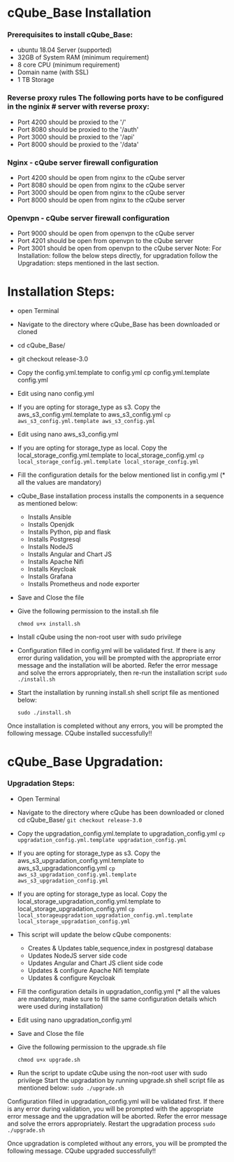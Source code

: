 # cQube_Base Installation
###  Prerequisites to install cQube_Base:
- ubuntu 18.04 Server (supported)
- 32GB of System RAM (minimum requirement)
- 8 core CPU (minimum requirement)
- Domain name (with SSL)
- 1 TB Storage
### Reverse proxy rules The following ports have to be configured in the nginix # server with reverse proxy:

- Port 4200 should be proxied to the '/'
- Port 8080 should be proxied to the '/auth'
- Port 3000 should be proxied to the '/api'
- Port 8000 should be proxied to the '/data'
### Nginx - cQube server firewall configuration

- Port 4200 should be open from nginx to the cQube server
- Port 8080 should be open from nginx to the cQube server
- Port 3000 should be open from nginx to the cQube server
- Port 8000 should be open from nginx to the cQube server
### Openvpn - cQube server firewall configuration

- Port 9000 should be open from openvpn to the cQube server
- Port 4201 should be open from openvpn to the cQube server
- Port 3001 should be open from openvpn to the cQube server
Note: For Installation: follow the below steps directly, for upgradation follow the Upgradation: steps mentioned in the last section.


# Installation Steps:
- open Terminal
- Navigate to the directory where cQube_Base has been downloaded or cloned 
- cd cQube_Base/
- git checkout release-3.0
- Copy the config.yml.template to config.yml cp config.yml.template config.yml
- Edit using nano config.yml
- If you are opting for storage_type as s3. Copy the aws_s3_config.yml.template to aws_s3_config.yml `cp aws_s3_config.yml.template aws_s3_config.yml`
- Edit using nano aws_s3_config.yml
- If you are opting for storage_type as local. Copy the local_storage_config.yml.template to local_storage_config.yml `cp local_storage_config.yml.template local_storage_config.yml`
- Fill the configuration details for the below mentioned list in config.yml (* all the values are mandatory)
- cQube_Base installation process installs the components in a sequence as mentioned below:
  - Installs Ansible
  - Installs Openjdk
  - Installs Python, pip and flask
  - Installs Postgresql
  - Installs NodeJS
  - Installs Angular and Chart JS
  - Installs Apache Nifi
  - Installs Keycloak
  - Installs Grafana
  - Installs Prometheus and node exporter
- Save and Close the file

- Give the following permission to the install.sh file

  `chmod u+x install.sh`

- Install cQube using the non-root user with sudo privilege

- Configuration filled in config.yml will be validated first. If there is any error during validation, you will be prompted with the appropriate error message and the installation will be aborted. Refer the error message and solve the errors appropriately, then re-run the installation script `sudo ./install.sh`

- Start the installation by running install.sh shell script file as mentioned below:

  `sudo ./install.sh`

Once installation is completed without any errors, you will be prompted the following message. CQube installed successfully!!

# cQube_Base Upgradation:
### Upgradation Steps:

- Open Terminal
- Navigate to the directory where cQube has been downloaded or cloned
cd cQube_Base/
 `git checkout release-3.0`
- Copy the upgradation_config.yml.template to upgradation_config.yml `cp upgradation_config.yml.template upgradation_config.yml`
- If you are opting for storage_type as s3. Copy the aws_s3_upgradation_config.yml.template to aws_s3_upgradationconfig.yml `cp aws_s3_upgradation_config.yml.template aws_s3_upgradation_config.yml`
- If you are opting for storage_type as local. Copy the local_storage_upgradation_config.yml.template to local_storage_upgradation_config.yml `cp local_storageupgradation_upgradation_config.yml.template local_storage_upgradation_config.yml`
- This script will update the below cQube components:

  - Creates & Updates table,sequence,index in postgresql database
  - Updates NodeJS server side code
  - Updates Angular and Chart JS client side code
  - Updates & configure Apache Nifi template
  - Updates & configure Keycloak
- Fill the configuration details in upgradation_config.yml (* all the values are mandatory, make sure to fill the same configuration details which were used during installation)

- Edit using nano upgradation_config.yml

- Save and Close the file

- Give the following permission to the upgrade.sh file

  `chmod u+x upgrade.sh`
- Run the script to update cQube using the non-root user with sudo privilege
Start the upgradation by running upgrade.sh shell script file as mentioned below:
  `sudo ./upgrade.sh`

Configuration filled in upgradation_config.yml will be validated first. If there is any error during validation, you will be prompted with the appropriate error message and the upgradation will be aborted. Refer the error message and solve the errors appropriately. Restart the upgradation process `sudo ./upgrade.sh`

Once upgradation is completed without any errors, you will be prompted the following message. CQube upgraded successfully!!

